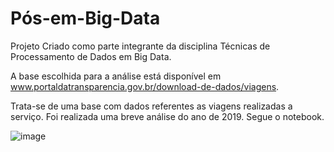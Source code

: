 # Pós-em-Big-Data
Projeto Criado como parte integrante da disciplina Técnicas de Processamento de Dados em Big Data.

A base escolhida para a análise está disponível em www.portaldatransparencia.gov.br/download-de-dados/viagens.

Trata-se de uma base com dados referentes as viagens realizadas a serviço. Foi realizada uma breve análise do ano de 2019. Segue o notebook.

![image](https://user-images.githubusercontent.com/56939260/80529255-9572f100-896d-11ea-87e8-bf678ab33ccc.png)
